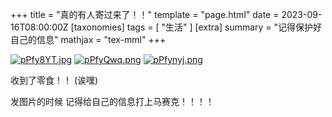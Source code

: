 +++
title = "真的有人寄过来了！！"
template = "page.html"
date = 2023-09-16T08:00:00Z
[taxonomies]
tags = [ "生活"  ]
[extra]
summary = "记得保护好自己的信息"
mathjax = "tex-mml"
+++

[![pPfy8YT.jpg](https://z1.ax1x.com/2023/09/16/pPfy8YT.jpg)](https://imgse.com/i/pPfy8YT)
[![pPfyQwq.png](https://z1.ax1x.com/2023/09/16/pPfyQwq.png)](https://imgse.com/i/pPfyQwq)
[![pPfynyj.png](https://z1.ax1x.com/2023/09/16/pPfynyj.png)](https://imgse.com/i/pPfynyj)

收到了零食！！ (诶嘿)


发图片的时候 记得给自己的信息打上马赛克！！！！
